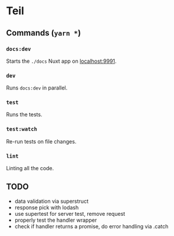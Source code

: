 # Teil

## Commands (`yarn *`)

### `docs:dev`

Starts the `./docs` Nuxt app on [localhost:9991](http://localhost:9991).

### `dev`

Runs `docs:dev` in parallel.

### `test`

Runs the tests.

### `test:watch`

Re-run tests on file changes.

### `lint`

Linting all the code.

## TODO

- data validation via superstruct
- response pick with lodash
- use supertest for server test, remove request
- properly test the handler wrapper
- check if handler returns a promise, do error handling via .catch
